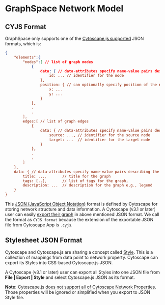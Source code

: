 # GraphSpace Network Model

## CYJS Format

GraphSpace only supports one of the [Cytoscape.js supported](http://js.cytoscape.org/#notation/elements-json) JSON formats, which is:

```JSON
{
    "elements":{  
        "nodes":[ // list of graph nodes 
            {
                data: { // data-attributes specify name-value pairs describing the node."
                    id: ... // identifier for the node
                },
                position: { // can optionally specify position of the node.
                    x: ...
                    y: ...
                }
            }, 
            .
            .
        ],
        edges:[ // list of graph edges 
            {
                data: { // data-attributes specify name-value pairs describing the edge.
                    source: ..., // identifier for the source node
                    target: ...  // identifier for the target node
                }
            }, 
            .
            .
        ]
    },
    data: { // data-attributes specify name-value pairs describing the graph.
        title: ...,       // title for the graph
        tags: [..],       // list of tags for the graph,
        description: ...  // description for the graph e.g., legend
    }
}
```

This [JSON (JavaScript Object Notation)](http://www.json.org/) format is defined by Cytoscape for storing network structure and data information. A Cytoscape (v3.1 or later) user can easily [export their graph](http://manual.cytoscape.org/en/stable/Cytoscape.js_and_Cytoscape.html#export-network-and-table-to-cytoscape-js) in above mentioned JSON format. We call the format as `CYJS format` because the extension of the exportable JSON file from Cytoscape App is `.cyjs`.

## Stylesheet JSON Format

Cytoscape and Cytoscape.js are sharing a concept called [Style](http://manual.cytoscape.org/en/stable/Cytoscape.js_and_Cytoscape.html#export-styles-to-cytoscape-js). This is a collection of mappings from data point to network property. Cytoscape can export its Styles into CSS-based Cytoscape.js JSON. 

A Cytoscape (v3.1 or later) user can export all Styles into one JSON file from **File | Export | Style** and select Cytoscape.js JSON as its format.

**Note:** Cytoscape.js [does not support all of Cytoscape Network Properties](
http://manual.cytoscape.org/en/stable/Cytoscape.js_and_Cytoscape.html#limitations). Those properties will be ignored or simplified when you export to JSON Style file.
